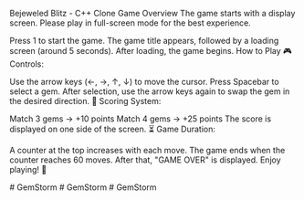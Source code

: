 Bejeweled Blitz - C++ Clone
Game Overview
The game starts with a display screen. Please play in full-screen mode for the best experience.

Press 1 to start the game.
The game title appears, followed by a loading screen (around 5 seconds).
After loading, the game begins.
How to Play
🎮 Controls:

Use the arrow keys (←, →, ↑, ↓) to move the cursor.
Press Spacebar to select a gem.
After selection, use the arrow keys again to swap the gem in the desired direction.
💎 Scoring System:

Match 3 gems → +10 points
Match 4 gems → +25 points
The score is displayed on one side of the screen.
⏳ Game Duration:

A counter at the top increases with each move.
The game ends when the counter reaches 60 moves.
After that, "GAME OVER" is displayed.
Enjoy playing! 🚀

#   G e m S t o r m  
 #   G e m S t o r m  
 #   G e m S t o r m  
 